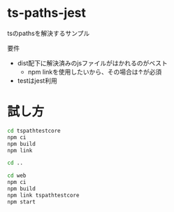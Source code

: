 # ts-paths-jest

tsのpathsを解決するサンプル

要件
- dist配下に解決済みのjsファイルがはかれるのがベスト
  - npm linkを使用したいから、その場合は↑が必須
- testはjest利用


# 試し方

```sh
cd tspathtestcore
npm ci
npm build
npm link

cd ..

cd web
npm ci
npm build
npm link tspathtestcore
npm start
```
